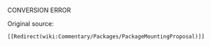 CONVERSION ERROR

Original source:

```trac
[[Redirect(wiki:Commentary/Packages/PackageMountingProposal)]]

```
